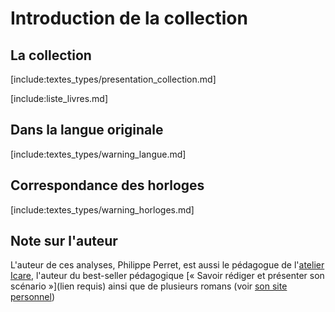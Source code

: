 <!--
  Premières pages du livres qui :
    - présentent la collection
    - indiquent la liste des ouvrages déjà parus
    - fait les avertissements concernant les temps
    - fait les avertissements concernant la langue
-->
# Introduction de la collection

## La collection

[include:textes_types/presentation_collection.md]

[include:liste_livres.md]

## Dans la langue originale

[include:textes_types/warning_langue.md]

## Correspondance des horloges

[include:textes_types/warning_horloges.md]

## Note sur l'auteur

L'auteur de ces analyses, Philippe Perret, est aussi le pédagogue de l'[atelier Icare](https://www.atelier-icare.net), l'auteur du best-seller pédagogique [« Savoir rédiger et présenter son scénario »](lien requis) ainsi que de plusieurs romans (voir [son site personnel](https://www.philippeperret.fr))
